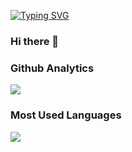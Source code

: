 <a href="https://git.io/typing-svg"><img src="https://readme-typing-svg.herokuapp.com?font=Bebas+Neue&weight=600&size=25&pause=1000&color=F7A5CF&background=081D52&center=true&vCenter=true&width=435&lines=Hi+visitors!+%F0%9F%92%96;I'm+Shu-Chun-Lin+%F0%9F%98%83" alt="Typing SVG" /></a>

### Hi there 👋

<!--
**bill123lin/bill123lin** is a ✨ _special_ ✨ repository because its `README.md` (this file) appears on your GitHub profile.

Here are some ideas to get you started:

- 🔭 I’m currently working on ...
- 🌱 I’m currently learning ...
- 👯 I’m looking to collaborate on ...
- 🤔 I’m looking for help with ...
- 💬 Ask me about ...
- 📫 How to reach me: ...
- 😄 Pronouns: ...
- ⚡ Fun fact: ...
-->

### Github Analytics
<a href="https://github.com/bill123lin">
  <img src="https://github-readme-stats.vercel.app/api?username=bill123lin&count_private=true&show_icons=true&include_all_commits=true" />
</a>

### Most Used Languages
<a href="https://github.com/bill123lin">
  <img src="https://github-readme-stats.vercel.app/api/top-langs/?username=bill123lin&count_private=true&layout=compact&hide=HTML,CSS,Stylus,CoffeeScript,EJS&langs_count=10" />
</a>
